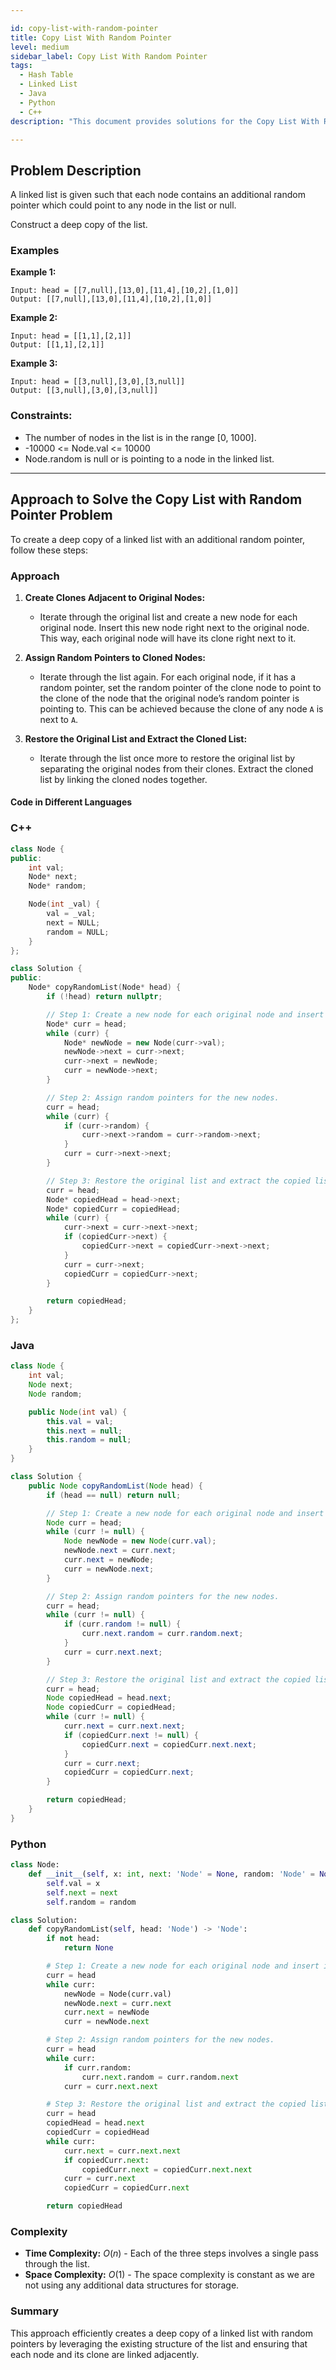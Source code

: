 ```yaml
---

id: copy-list-with-random-pointer
title: Copy List With Random Pointer
level: medium
sidebar_label: Copy List With Random Pointer
tags:
  - Hash Table 
  - Linked List
  - Java
  - Python
  - C++
description: "This document provides solutions for the Copy List With Random Pointer problem on LeetCode."

---
```


## Problem Description

A linked list is given such that each node contains an additional random pointer which could point to any node in the list or null.

Construct a deep copy of the list.

### Examples

**Example 1:**
```
Input: head = [[7,null],[13,0],[11,4],[10,2],[1,0]]
Output: [[7,null],[13,0],[11,4],[10,2],[1,0]]
```

**Example 2:**
```
Input: head = [[1,1],[2,1]]
Output: [[1,1],[2,1]]
```

**Example 3:**
```
Input: head = [[3,null],[3,0],[3,null]]
Output: [[3,null],[3,0],[3,null]]
```

### Constraints:

- The number of nodes in the list is in the range [0, 1000].
- -10000 <= Node.val <= 10000
- Node.random is null or is pointing to a node in the linked list.

---

## Approach to Solve the Copy List with Random Pointer Problem

To create a deep copy of a linked list with an additional random pointer, follow these steps:

### Approach

1. **Create Clones Adjacent to Original Nodes:**
   - Iterate through the original list and create a new node for each original node. Insert this new node right next to the original node. This way, each original node will have its clone right next to it.

2. **Assign Random Pointers to Cloned Nodes:**
   - Iterate through the list again. For each original node, if it has a random pointer, set the random pointer of the clone node to point to the clone of the node that the original node’s random pointer is pointing to. This can be achieved because the clone of any node `A` is next to `A`.

3. **Restore the Original List and Extract the Cloned List:**
   - Iterate through the list once more to restore the original list by separating the original nodes from their clones. Extract the cloned list by linking the cloned nodes together.

#### Code in Different Languages

### C++
```cpp
class Node {
public:
    int val;
    Node* next;
    Node* random;

    Node(int _val) {
        val = _val;
        next = NULL;
        random = NULL;
    }
};

class Solution {
public:
    Node* copyRandomList(Node* head) {
        if (!head) return nullptr;

        // Step 1: Create a new node for each original node and insert it next to the original node.
        Node* curr = head;
        while (curr) {
            Node* newNode = new Node(curr->val);
            newNode->next = curr->next;
            curr->next = newNode;
            curr = newNode->next;
        }

        // Step 2: Assign random pointers for the new nodes.
        curr = head;
        while (curr) {
            if (curr->random) {
                curr->next->random = curr->random->next;
            }
            curr = curr->next->next;
        }

        // Step 3: Restore the original list and extract the copied list.
        curr = head;
        Node* copiedHead = head->next;
        Node* copiedCurr = copiedHead;
        while (curr) {
            curr->next = curr->next->next;
            if (copiedCurr->next) {
                copiedCurr->next = copiedCurr->next->next;
            }
            curr = curr->next;
            copiedCurr = copiedCurr->next;
        }

        return copiedHead;
    }
};
```

### Java
```java
class Node {
    int val;
    Node next;
    Node random;

    public Node(int val) {
        this.val = val;
        this.next = null;
        this.random = null;
    }
}

class Solution {
    public Node copyRandomList(Node head) {
        if (head == null) return null;

        // Step 1: Create a new node for each original node and insert it next to the original node.
        Node curr = head;
        while (curr != null) {
            Node newNode = new Node(curr.val);
            newNode.next = curr.next;
            curr.next = newNode;
            curr = newNode.next;
        }

        // Step 2: Assign random pointers for the new nodes.
        curr = head;
        while (curr != null) {
            if (curr.random != null) {
                curr.next.random = curr.random.next;
            }
            curr = curr.next.next;
        }

        // Step 3: Restore the original list and extract the copied list.
        curr = head;
        Node copiedHead = head.next;
        Node copiedCurr = copiedHead;
        while (curr != null) {
            curr.next = curr.next.next;
            if (copiedCurr.next != null) {
                copiedCurr.next = copiedCurr.next.next;
            }
            curr = curr.next;
            copiedCurr = copiedCurr.next;
        }

        return copiedHead;
    }
}
```

### Python
```python
class Node:
    def __init__(self, x: int, next: 'Node' = None, random: 'Node' = None):
        self.val = x
        self.next = next
        self.random = random

class Solution:
    def copyRandomList(self, head: 'Node') -> 'Node':
        if not head:
            return None

        # Step 1: Create a new node for each original node and insert it next to the original node.
        curr = head
        while curr:
            newNode = Node(curr.val)
            newNode.next = curr.next
            curr.next = newNode
            curr = newNode.next

        # Step 2: Assign random pointers for the new nodes.
        curr = head
        while curr:
            if curr.random:
                curr.next.random = curr.random.next
            curr = curr.next.next

        # Step 3: Restore the original list and extract the copied list.
        curr = head
        copiedHead = head.next
        copiedCurr = copiedHead
        while curr:
            curr.next = curr.next.next
            if copiedCurr.next:
                copiedCurr.next = copiedCurr.next.next
            curr = curr.next
            copiedCurr = copiedCurr.next

        return copiedHead
```

### Complexity

- **Time Complexity:** $O(n)$ - Each of the three steps involves a single pass through the list.
- **Space Complexity:** $O(1)$ - The space complexity is constant as we are not using any additional data structures for storage.

### Summary

This approach efficiently creates a deep copy of a linked list with random pointers by leveraging the existing structure of the list and ensuring that each node and its clone are linked adjacently.